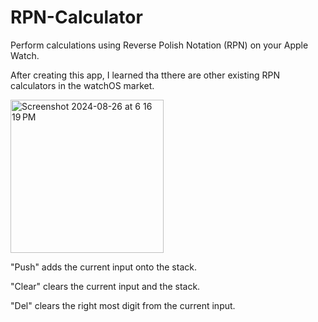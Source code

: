 # RPN-Calculator

Perform calculations using Reverse Polish Notation (RPN) on your Apple Watch.

After creating this app, I learned tha tthere are other existing RPN calculators in the watchOS market.

<img width="245" alt="Screenshot 2024-08-26 at 6 16 19 PM" src="https://github.com/user-attachments/assets/36d1f15d-f0f8-4cc9-993e-174877eac56a">

"Push" adds the current input onto the stack.

"Clear" clears the current input and the stack.

"Del" clears the right most digit from the current input.
